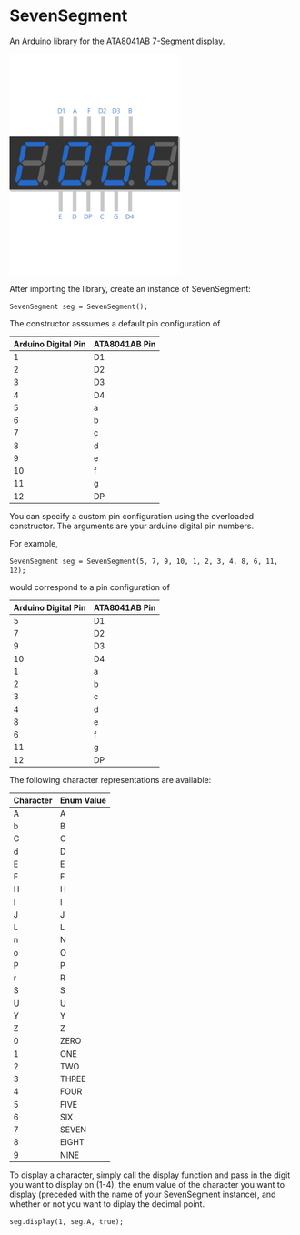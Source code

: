 # SevenSegment
An Arduino library for the ATA8041AB 7-Segment display.

<img src="https://github.com/stonepreston/SevenSegment/blob/master/Images/7-segment_display-4_digit(blue).png" width=300 />

After importing the library, create an instance of SevenSegment:

```
SevenSegment seg = SevenSegment();
```

The constructor asssumes a default pin configuration of

| Arduino Digital Pin | ATA8041AB Pin |
|---------------------|---------------|
| 1                   | D1            |
| 2                   | D2            |
| 3                   | D3            |
| 4                   | D4            |
| 5                   | a             |
| 6                   | b             |
| 7                   | c             |
| 8                   | d             |
| 9                   | e             |
| 10                  | f             |
| 11                  | g             |
| 12                  | DP            |

You can specify a custom pin configuration using the overloaded constructor. The arguments are your arduino digital pin numbers. 

For example, 

```
SevenSegment seg = SevenSegment(5, 7, 9, 10, 1, 2, 3, 4, 8, 6, 11, 12);
```

would correspond to a pin configuration of 

| Arduino Digital Pin | ATA8041AB Pin |
|---------------------|---------------|
| 5                   | D1            |
| 7                   | D2            |
| 9                   | D3            |
| 10                  | D4            |
| 1                   | a             |
| 2                   | b             |
| 3                   | c             |
| 4                   | d             |
| 8                   | e             |
| 6                   | f             |
| 11                  | g             |
| 12                  | DP            |



The following character representations are available:

| Character           | Enum Value     |
|---------------------|----------------|
| A                   | A              |
| b                   | B              |
| C                   | C              |
| d                   | D              |
| E                   | E              |
| F                   | F              |
| H                   | H              |
| I                   | I              |
| J                   | J              |
| L                   | L              |
| n                   | N              |
| o                   | O              |
| P                   | P              |
| r                   | R              |
| S                   | S              |
| U                   | U              |
| Y                   | Y              |
| Z                   | Z              |
| 0                   | ZERO           |
| 1                   | ONE            |
| 2                   | TWO            |
| 3                   | THREE          |
| 4                   | FOUR           |
| 5                   | FIVE           |
| 6                   | SIX            |
| 7                   | SEVEN          |
| 8                   | EIGHT          |
| 9                   | NINE           |

To display a character, simply call the display function and pass in the digit you want to display on (1-4), the enum value of the character you want to display (preceded with the name of your SevenSegment instance), and whether or not you want to diplay the decimal point.

```
seg.display(1, seg.A, true);

```

